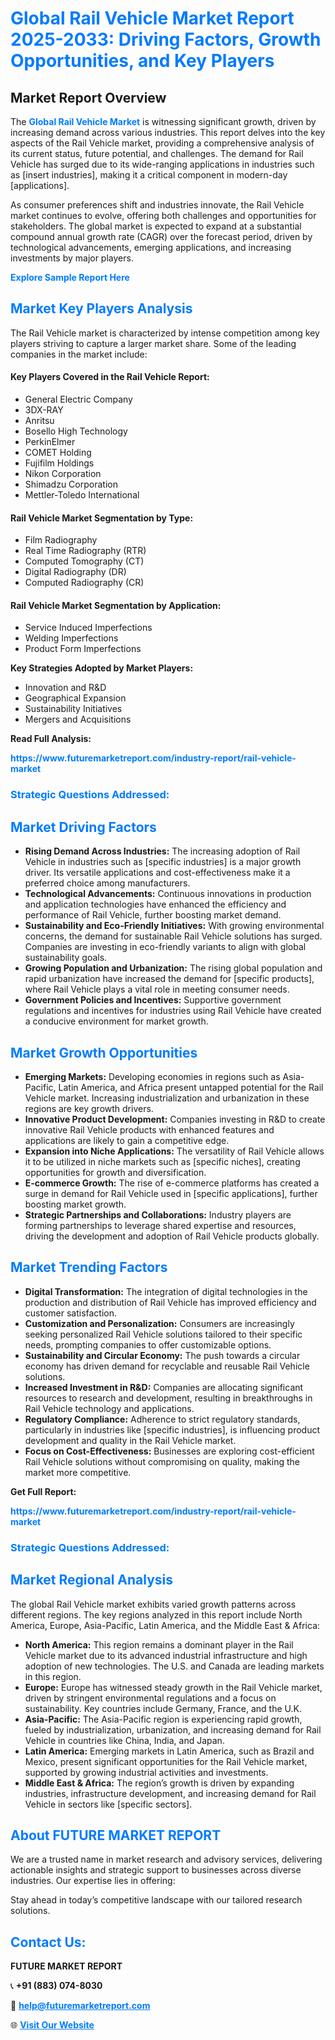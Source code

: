 <h1 style="color: #007BFF;">Global Rail Vehicle Market Report 2025-2033: Driving Factors, Growth Opportunities, and Key Players</h1>

<section id="overview">
<h2>Market Report Overview</h2>
<p>The <a href="https://www.futuremarketreport.com/industry-report/rail-vehicle-market" style="color: #007BFF; text-decoration: none;"><strong>Global Rail Vehicle Market</strong></a> is witnessing significant growth, driven by increasing demand across various industries. This report delves into the key aspects of the Rail Vehicle market, providing a comprehensive analysis of its current status, future potential, and challenges. The demand for Rail Vehicle has surged due to its wide-ranging applications in industries such as [insert industries], making it a critical component in modern-day [applications].</p>
<p>As consumer preferences shift and industries innovate, the Rail Vehicle market continues to evolve, offering both challenges and opportunities for stakeholders. The global market is expected to expand at a substantial compound annual growth rate (CAGR) over the forecast period, driven by technological advancements, emerging applications, and increasing investments by major players.</p>
</section>

<section id="overview">
<p><a href="https://www.futuremarketreport.com/request-sample/reportId=36981" style="color: #007BFF; text-decoration: none;"><strong>Explore Sample Report Here</strong></a></p>
</section>

<section id="key-players">
<h2 style="color: #007BFF;">Market Key Players Analysis</h2>
<p>The Rail Vehicle market is characterized by intense competition among key players striving to capture a larger market share. Some of the leading companies in the market include:</p>
<h4>Key Players Covered in the Rail Vehicle Report:</h4>
<ul><li>General Electric Company</li><li>3DX-RAY</li><li>Anritsu</li><li>Bosello High Technology</li><li>PerkinElmer</li><li>COMET Holding</li><li>Fujifilm Holdings</li><li>Nikon Corporation</li><li>Shimadzu Corporation</li><li>Mettler-Toledo International</li></ul>
<h4>Rail Vehicle Market Segmentation by Type:</h4>
<ul><li>Film Radiography</li><li>Real Time Radiography (RTR)</li><li>Computed Tomography (CT)</li><li>Digital Radiography (DR)</li><li>Computed Radiography (CR)</li></ul>

<h4>Rail Vehicle Market Segmentation by Application:</h4>
<ul><li>Service Induced Imperfections</li><li>Welding Imperfections</li><li>Product Form Imperfections</li></ul>
<p><strong>Key Strategies Adopted by Market Players:</strong></p>
<ul>
<li>Innovation and R&D</li>
<li>Geographical Expansion</li>
<li>Sustainability Initiatives</li>
<li>Mergers and Acquisitions</li>
</ul>
</section>

<section>
<p><strong>Read Full Analysis: </strong></p><a href="https://www.futuremarketreport.com/industry-report/rail-vehicle-market" style="color: #007BFF; text-decoration: none;"><strong>https://www.futuremarketreport.com/industry-report/rail-vehicle-market</strong></a>
<h3 style="color: #007BFF;">Strategic Questions Addressed:</h3>
</section>

<section id="driving-factors">
<h2 style="color: #007BFF;">Market Driving Factors</h2>
<ul>
<li><strong>Rising Demand Across Industries:</strong> The increasing adoption of Rail Vehicle in industries such as [specific industries] is a major growth driver. Its versatile applications and cost-effectiveness make it a preferred choice among manufacturers.</li>
<li><strong>Technological Advancements:</strong> Continuous innovations in production and application technologies have enhanced the efficiency and performance of Rail Vehicle, further boosting market demand.</li>
<li><strong>Sustainability and Eco-Friendly Initiatives:</strong> With growing environmental concerns, the demand for sustainable Rail Vehicle solutions has surged. Companies are investing in eco-friendly variants to align with global sustainability goals.</li>
<li><strong>Growing Population and Urbanization:</strong> The rising global population and rapid urbanization have increased the demand for [specific products], where Rail Vehicle plays a vital role in meeting consumer needs.</li>
<li><strong>Government Policies and Incentives:</strong> Supportive government regulations and incentives for industries using Rail Vehicle have created a conducive environment for market growth.</li>
</ul>
</section>

<section id="growth-opportunities">
<h2 style="color: #007BFF;">Market Growth Opportunities</h2>
<ul>
<li><strong>Emerging Markets:</strong> Developing economies in regions such as Asia-Pacific, Latin America, and Africa present untapped potential for the Rail Vehicle market. Increasing industrialization and urbanization in these regions are key growth drivers.</li>
<li><strong>Innovative Product Development:</strong> Companies investing in R&D to create innovative Rail Vehicle products with enhanced features and applications are likely to gain a competitive edge.</li>
<li><strong>Expansion into Niche Applications:</strong> The versatility of Rail Vehicle allows it to be utilized in niche markets such as [specific niches], creating opportunities for growth and diversification.</li>
<li><strong>E-commerce Growth:</strong> The rise of e-commerce platforms has created a surge in demand for Rail Vehicle used in [specific applications], further boosting market growth.</li>
<li><strong>Strategic Partnerships and Collaborations:</strong> Industry players are forming partnerships to leverage shared expertise and resources, driving the development and adoption of Rail Vehicle products globally.</li>
</ul>
</section>

<section id="trending-factors">
<h2 style="color: #007BFF;">Market Trending Factors</h2>
<ul>
<li><strong>Digital Transformation:</strong> The integration of digital technologies in the production and distribution of Rail Vehicle has improved efficiency and customer satisfaction.</li>
<li><strong>Customization and Personalization:</strong> Consumers are increasingly seeking personalized Rail Vehicle solutions tailored to their specific needs, prompting companies to offer customizable options.</li>
<li><strong>Sustainability and Circular Economy:</strong> The push towards a circular economy has driven demand for recyclable and reusable Rail Vehicle solutions.</li>
<li><strong>Increased Investment in R&D:</strong> Companies are allocating significant resources to research and development, resulting in breakthroughs in Rail Vehicle technology and applications.</li>
<li><strong>Regulatory Compliance:</strong> Adherence to strict regulatory standards, particularly in industries like [specific industries], is influencing product development and quality in the Rail Vehicle market.</li>
<li><strong>Focus on Cost-Effectiveness:</strong> Businesses are exploring cost-efficient Rail Vehicle solutions without compromising on quality, making the market more competitive.</li>
</ul>
</section>

<section>
<p><strong>Get Full Report: </strong></p><a href="https://www.futuremarketreport.com/industry-report/rail-vehicle-market" style="color: #007BFF; text-decoration: none;"><strong>https://www.futuremarketreport.com/industry-report/rail-vehicle-market</strong></a>
<h3 style="color: #007BFF;">Strategic Questions Addressed:</h3>
</section>


<section id="regional-analysis">
<h2 style="color: #007BFF;">Market Regional Analysis</h2>
<p>The global Rail Vehicle market exhibits varied growth patterns across different regions. The key regions analyzed in this report include North America, Europe, Asia-Pacific, Latin America, and the Middle East & Africa:</p>
<ul>
<li><strong>North America:</strong> This region remains a dominant player in the Rail Vehicle market due to its advanced industrial infrastructure and high adoption of new technologies. The U.S. and Canada are leading markets in this region.</li>
<li><strong>Europe:</strong> Europe has witnessed steady growth in the Rail Vehicle market, driven by stringent environmental regulations and a focus on sustainability. Key countries include Germany, France, and the U.K.</li>
<li><strong>Asia-Pacific:</strong> The Asia-Pacific region is experiencing rapid growth, fueled by industrialization, urbanization, and increasing demand for Rail Vehicle in countries like China, India, and Japan.</li>
<li><strong>Latin America:</strong> Emerging markets in Latin America, such as Brazil and Mexico, present significant opportunities for the Rail Vehicle market, supported by growing industrial activities and investments.</li>
<li><strong>Middle East & Africa:</strong> The region’s growth is driven by expanding industries, infrastructure development, and increasing demand for Rail Vehicle in sectors like [specific sectors].</li>
</ul>
</section>

<footer>
<h2 style="color: #007BFF;">About FUTURE MARKET REPORT</h2>
<p>We are a trusted name in market research and advisory services, delivering actionable insights and strategic support to businesses across diverse industries. Our expertise lies in offering:</p>

<p>Stay ahead in today’s competitive landscape with our tailored research solutions.</p>

<h2 style="color: #007BFF;">Contact Us:</h2>
<p><strong>FUTURE MARKET REPORT</strong></p>
<p>📞 <strong>+91 (883) 074-8030</strong></p>
<p>📧 <strong><a href="mailto:help@futuremarketreport.com" style="color: #007BFF;">help@futuremarketreport.com</a></strong></p>
<p>🌐 <strong><a href="https://www.futuremarketreport.com/" style="color: #007BFF;">Visit Our Website</a></strong></p>
</footer>